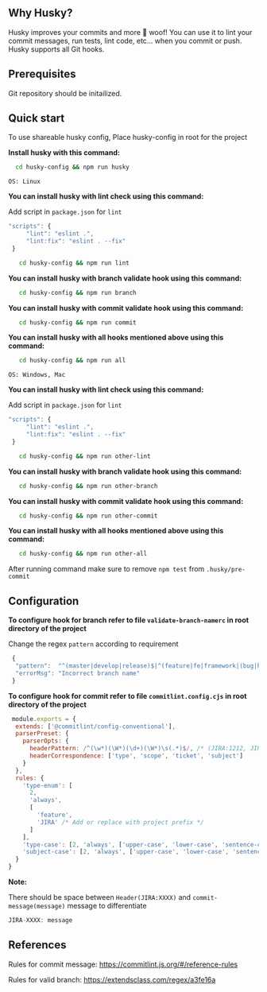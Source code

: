 

<Meta title="Code Legos/Husky" />


## Why Husky?

 Husky improves your commits and more 🐶 woof!
 You can use it to lint your commit messages, run tests, 
 lint code, etc... when you commit or push. Husky supports all Git hooks.

## Prerequisites

 Git repository should be initailized.

## Quick start

To use shareable husky config, Place husky-config in root for the project

**Install husky with this command:**

```bash
  cd husky-config && npm run husky
```

`OS: Linux`

**You can install husky with lint check using this command:**

Add script in `package.json` for `lint`

   ```javascript
   "scripts": {
		"lint": "eslint .",
		"lint:fix": "eslint . --fix"
	}
```

```bash 
   cd husky-config && npm run lint
```

**You can install husky with branch validate hook  using this command:**

```bash 
   cd husky-config && npm run branch
```
**You can install husky with commit validate hook  using this command:**

```bash 
   cd husky-config && npm run commit
```
**You can install husky with all hooks mentioned above using this command:**

```bash 
   cd husky-config && npm run all
```


`OS: Windows, Mac`

**You can install husky with lint check using this command:**

Add script in `package.json` for `lint`

   ```javascript
   "scripts": {
		"lint": "eslint .",
		"lint:fix": "eslint . --fix"
	}
```

```bash 
   cd husky-config && npm run other-lint
```

**You can install husky with branch validate hook  using this command:**

```bash 
   cd husky-config && npm run other-branch
```
**You can install husky with commit validate hook  using this command:**

```bash 
   cd husky-config && npm run other-commit
```
**You can install husky with all hooks mentioned above using this command:**

```bash 
   cd husky-config && npm run other-all
```

After running command make sure to remove `npm test` from `.husky/pre-commit`

## Configuration

**To configure hook for branch refer to file `validate-branch-namerc` in root directory of the project**

Change the regex `pattern` according to requirement


```javascript
 {
  "pattern":  "^(master|develop|release)$|^(feature|fe|framework|(bug|hot)?fix)/.+$|^sprint-.+$/g",
  "errorMsg": "Incorrect branch name"
 }
```

**To configure hook for commit refer to file `commitlint.config.cjs` in root directory of the project**


```javascript
 module.exports = {
  extends: ['@commitlint/config-conventional'],
  parserPreset: {
    parserOpts: {
      headerPattern: /^(\w*)(\W*)(\d+)(\W*)\s(.*)$/, /* (JIRA:1212, JIRA(1212), JIRA[1212])- message */
      headerCorrespondence: ['type', 'scope', 'ticket', 'subject']
    }
  },
  rules: {
    'type-enum': [
      2,
      'always',
      [
        'feature',
        'JIRA' /* Add or replace with project prefix */
      ]
    ],
    'type-case': [2, 'always', ['upper-case', 'lower-case', 'sentence-case']],
    'subject-case': [2, 'always', ['upper-case', 'lower-case', 'sentence-case']]
  }
}

```

**Note:**

There should be space between `Header(JIRA:XXXX)` and `commit-message(message)` message to differentiate

```javascript
JIRA-XXXX: message
```


## References

Rules for commit message: https://commitlint.js.org/#/reference-rules

Rules for valid branch: https://extendsclass.com/regex/a3fe16a






